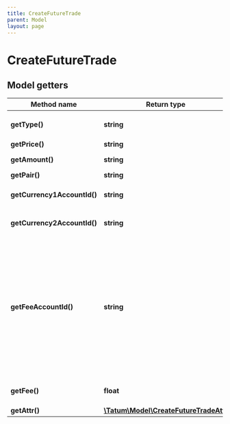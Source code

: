 ```yaml
---
title: CreateFutureTrade
parent: Model
layout: page
---
```


# CreateFutureTrade

## Model getters

Method name | Return type | Description | Notes
------------ | ------------- | ------------- | -------------
**getType()** | **string** | Type of future the trade, FUTURE_BUY, FUTURE_SELL | ex.: `BUY`
**getPrice()** | **string** | Price to buy / sell | ex.: `8650.4`
**getAmount()** | **string** | Amount of the trade to be bought / sold | ex.: `15000`
**getPair()** | **string** | Trading pair | ex.: `BTC/EUR`
**getCurrency1AccountId()** | **string** | ID of the account of the currency 1 trade currency | ex.: `7c21ed165e294db78b95f0f1`
**getCurrency2AccountId()** | **string** | ID of the account of the currency 2 trade currency | ex.: `7c21ed165e294db78b95f0f1`
**getFeeAccountId()** | **string** | ID of the account where fee will be paid, if any. If trade is a BUY or FUTURE_BUY type, feeAccountId must have same currency as a currency of currency2AccountId, and vice versa if trade is a SELL or FUTURE_SELL type, feeAccountId must have same currency as a currency of currency1AccountId. | ex.: `7c21ed165e294db78b95f0f1` [optional]
**getFee()** | **float** | Percentage of the trade amount to be paid as a fee. | ex.: `1.5` [optional]
**getAttr()** | [**\Tatum\Model\CreateFutureTradeAttr**](../CreateFutureTradeAttr) |  | ex.: `null`

